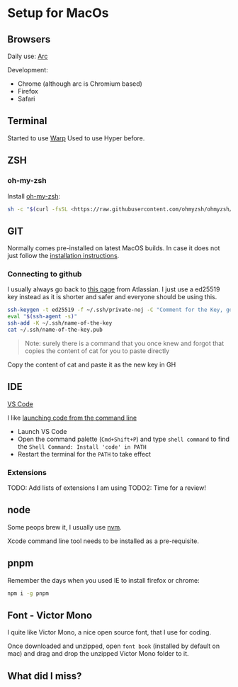 # Setup for MacOs

## Browsers

Daily use: [Arc](https://arc.net/)

Development:

- Chrome (although arc is Chromium based)
- Firefox
- Safari

## Terminal

Started to use [Warp](https://www.warp.dev/)
Used to use Hyper before.

## ZSH

### oh-my-zsh

Install [oh-my-zsh](https://ohmyz.sh/#install):

```sh
sh -c "$(curl -fsSL <https://raw.githubusercontent.com/ohmyzsh/ohmyzsh/master/tools/install.sh>)"
```

## GIT

Normally comes pre-installed on latest MacOS builds. In case it does not just follow the [installation instructions](https://git-scm.com/book/en/v2/Getting-Started-Installing-Git).

### Connecting to github

I usually always go back to [this page](https://www.atlassian.com/git/tutorials/git-ssh) from Atlassian. I just use a ed25519 key instead as it is shorter and safer and everyone should be using this.

```zsh
ssh-keygen -t ed25519 -f ~/.ssh/private-noj -C "Comment for the Key, good to identify it"
eval "$(ssh-agent -s)"
ssh-add -K ~/.ssh/name-of-the-key
cat ~/.ssh/name-of-the-key.pub
```

> Note: surely there is a command that you once knew and forgot that copies the content of cat for you to paste directly

Copy the content of cat and paste it as the new key in GH

## IDE

[VS Code](https://code.visualstudio.com/)

I like [launching code from the command line](https://code.visualstudio.com/docs/setup/mac#_launching-from-the-command-line)

- Launch VS Code
- Open the command palette (`Cmd+Shift+P`) and type `shell command` to find the `Shell Command: Install 'code' in PATH`
- Restart the terminal for the `PATH` to take effect

### Extensions

TODO: Add lists of extensions I am using
TODO2: Time for a review!

## node

Some peops brew it, I usually use [nvm](https://github.com/nvm-sh/nvm).

Xcode command line tool needs to be installed as a pre-requisite.

## pnpm

Remember the days when you used IE to install firefox or chrome:

```zsh
npm i -g pnpm
```

## Font - Victor Mono

I quite like Victor Mono, a nice open source font, that I use for coding.

Once downloaded and unzipped, open `font book` (installed by default on mac) and drag and drop the unzipped Victor Mono folder to it.

## What did I miss?
